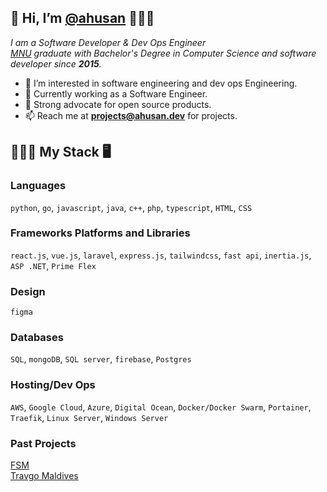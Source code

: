 ## 👋 Hi, I’m [@ahusan](https://ahusan.github.io/ "CV") 🧑🏾‍💻

*I am a Software Developer & Dev Ops Engineer\
[MNU](https://www.mnu.edu.mv/ "College website") graduate with Bachelor's Degree in Computer Science
and software developer since __2015__.*

- 👀 I’m interested in software engineering and  dev ops Engineering.
- 🏢 Currently working as a Software Engineer. 
- 🐧 Strong advocate for open source products.
- 📫 Reach me at __<projects@ahusan.dev>__ for projects.

## 👨🏾‍💻 My Stack 🖥️

### Languages

`python`, `go`, `javascript`, `java`, `c++`, `php`, `typescript`, `HTML`, `CSS`

### Frameworks Platforms and Libraries

`react.js`, `vue.js`, `laravel`, `express.js`, `tailwindcss`, `fast api`, `inertia.js`, `ASP .NET`, `Prime Flex`


### Design
`figma`


### Databases
`SQL`, `mongoDB`, `SQL server`, `firebase`, `Postgres`


### Hosting/Dev Ops
`AWS`, `Google Cloud`, `Azure`, `Digital Ocean`, `Docker/Docker Swarm`, `Portainer`, `Traefik`, `Linux Server`, `Windows Server`


### Past Projects
[FSM](https://fsm.mv/)\
[Travgo Maldives](https://travgomaldives.com/)
<!---
ahusan/ahusan is a ✨ special ✨ repository because its `README.md` (this file) appears on your GitHub profile.
You can click the Preview link to take a look at your changes.
--->
